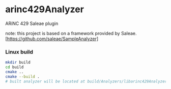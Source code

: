 # arinc429Analyzer
ARiNC 429 Saleae plugin

note: this project is based on a framework provided by Saleae. [https://github.com/saleae/SampleAnalyzer]


### Linux build

```bash
mkdir build
cd build
cmake ..
cmake --build .
# built analyzer will be located at build/Analyzers/libarinc429Analyzer.so
```

